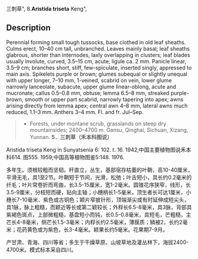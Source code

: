 三刺草",
8.**Aristida triseta** Keng",

## Description
Perennial forming small tough tussocks, base clothed in old leaf sheaths. Culms erect, 10–40 cm tall, unbranched. Leaves mainly basal; leaf sheaths glabrous, shorter than internodes, laxly overlapping in clusters; leaf blades usually involute, curved, 3.5–15 cm, acute; ligule ca. 2 mm. Panicle linear, 3.5–9 cm; branches short, stiff, few-spiculate, inserted singly, appressed to main axis. Spikelets purple or brown; glumes subequal or slightly unequal with upper longer, 7–10 mm, 1-veined, scabrid on vein, lower glume narrowly lanceolate, subacute, upper glume linear-oblong, acute and mucronate; callus 0.5–0.8 mm, obtuse; lemma 6.5–8 mm, streaked purple-brown, smooth or upper part scabrid, narrowly tapering into apex; awns arising directly from lemma apex; central awn 4–8 mm, lateral awns much reduced, 1.1–3 mm. Anthers 3–4 mm. Fl. and fr. Jul–Sep.

> * Forests, under montane scrub, grasslands on steep dry mountainsides; 2400–4700 m. Gansu, Qinghai, Sichuan, Xizang, Yunnan.
**5．三刺草（禾本科图说）**

Aristida triseta Keng in Sunyatsenia 6: 102. t. 16. 1942;中国主要植物图说禾本科614. 图555. 1959;中国高等植物图鉴5:148. 1976.

多年生。须根较粗而坚韧。秆直立，丛生，基部宿存枯萎的叶鞘，高10-40厘米，平滑无毛，具1至2节。叶鞘短于节间，光滑，松弛；叶舌短小，具长约0.2毫米的纤毛；叶片常卷折而弯曲，长3.5-15厘米，宽1-2毫米。圆锥花序狭窄，线形，长3.5-9厘米，分枝短而硬，贴向主轴；小穗柄长1-5毫米，顶生者长可达1厘米，小穗长7-10毫米、紫色或古铜色；颖片窄披针形，顶端渐尖或有时延伸成短尖头，具1脉，脉上粗糙，而颖近等长或第二颖较长；外稃长6.5-8毫米，具3脉，背部具紫褐色斑点，上部微粗糙，基盘短小而钝，长0.5-0.8毫米，具短毛，芒粗糙，主芒长4-8毫米，侧芒长1.5-3毫米；内稃长约2.5毫米，薄膜质；鳞被2，长约2毫米；花药黄色或为紫色，长3-4毫米。颖果长约5毫米。花果期7-9月。

产甘肃、青海、四川等省；多生于干燥草原、山坡草地及灌丛林下，海拔2400-4700米。模式标本采自四川。
